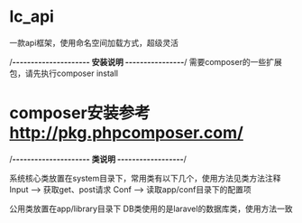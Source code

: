 # lc_api
一款api框架，使用命名空间加载方式，超级灵活

/**--------------------- 安装说明 ----------------**/
需要composer的一些扩展包，请先执行composer install
# composer安装参考 http://pkg.phpcomposer.com/

/**--------------------- 类说明 ------------------**/

系统核心类放置在system目录下，常用类有以下几个，使用方法见类方法注释
Input   --> 获取get、post请求
Conf    --> 读取app/conf目录下的配置项

公用类放置在app/library目录下
DB类使用的是laravel的数据库类，使用方法一致
